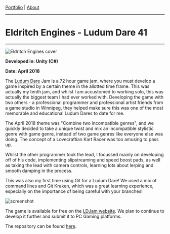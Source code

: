 [Portfolio](index.md) | [About](about.md)

____

# Eldritch Engines - Ludum Dare 41

____

![Eldritch Engines cover](https://cdn.discordapp.com/attachments/385469825750663169/440978357337849876/portfolio_ee.png)

**Developed in: Unity (C#)**

**Date: April 2018**

The [Ludum Dare](ludum.md) Jam is a 72 hour game jam, where you must develop a game inspired by a certain theme in the allotted time frame. This was actually my tenth jam, and whilst I am accustomed to working solo, this was actually the biggest team I had ever worked with. Developing the game with two others - a professional programmer and professional artist friends from a game studio in Winnipeg, they helped make sure this was one of the most memorable and educational Ludum Dares to date for me.

The April 2018 theme was "Combine two incompatible genres", and we quickly decided to take a unique twist and mix an incompatible stylistic genre with game genre, instead of two game genres like everyone else was doing. The concept of a Lovecraftian Kart Racer was too amusing to pass up.

Whilst the other programmer took the lead, I focussed mainly on developing off of his code, implementing slipstreaming and speed boost pads, as well as taking the lead with camera controls, learning lots about lerping and smooth damping in the process.

This was also my first time using Git for a Ludum Dare! We used a mix of command lines and Git Kraken, which was a great learning experience, especially on the importance of being careful with your branches!

![screenshot](https://cdn.discordapp.com/attachments/385469825750663169/440994062594605061/138ea.png)

The game is available for free on the [LDJam website](https://ldjam.com/events/ludum-dare/41/eldritch-engines). We plan to continue to develop it further and submit it to PC Gaming platforms.

The repository can be found [here](https://github.com/cameronpenner/LD41/tree/master/Assets).
